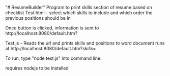 "# ResumeBuilder" 
Program to print skills section of resume based on checklist
Test.html - select which skills to include and which order the previous positions should be in

Once button is clicked, information is sent to http://localhost:8080/default.htm?


Test.js - Reads the url and prints skills and positions to word document
runs at http://localhost:8080/default.htm?skills=

To run, type "node test.js" into command line.

requires nodejs to be installed

